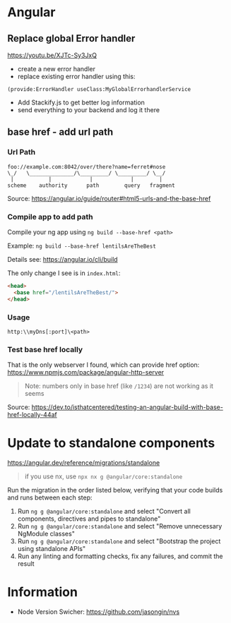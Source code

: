 # Angular

## Replace global Error handler

<https://youtu.be/XJTc-Sy3JxQ>

- create a new error handler
- replace existing error handler using this:

```
(provide:ErrorHandler useClass:MyGlobalErrorhandlerService
```

- Add Stackify.js to get better log information 
- send everything to your backend and log it there

## base href - add url path

### Url Path

```
foo://example.com:8042/over/there?name=ferret#nose
\_/   \______________/\_________/ \_________/ \__/
 |           |            |            |        |
scheme    authority      path        query   fragment
```

Source: <https://angular.io/guide/router#html5-urls-and-the-base-href>

### Compile app to add path

Compile your ng app using `ng build --base-href <path>`

Example: `ng build --base-href lentilsAreTheBest`

Details see: <https://angular.io/cli/build>

The only change I see is in `index.html`:

```html
<head>
  <base href="/lentilsAreTheBest/">
</head>
```

### Usage

`http:\\myDns[:port]\<path>`

### Test base href locally 

That is the only webserver I found, which can provide href option: <https://www.npmjs.com/package/angular-http-server>

>Note: numbers only in base href (like `/1234`) are not working as it seems

Source: <https://dev.to/isthatcentered/testing-an-angular-build-with-base-href-locally-44af>

# Update to standalone components

<https://angular.dev/reference/migrations/standalone>

> if you use nx, use `npx nx g @angular/core:standalone`

Run the migration in the order listed below, verifying that your code builds and runs between each step:
1. Run `ng g @angular/core:standalone` and select "Convert all components, directives and pipes to standalone"
2. Run `ng g @angular/core:standalone` and select "Remove unnecessary NgModule classes"
3. Run `ng g @angular/core:standalone` and select "Bootstrap the project using standalone APIs"
4. Run any linting and formatting checks, fix any failures, and commit the result

# Information

- Node Version Swicher: <https://github.com/jasongin/nvs>
